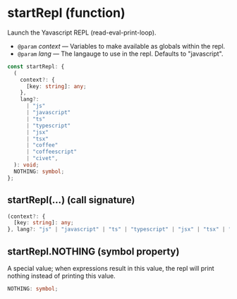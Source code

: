 <!-- INPUT:
/**
 * Launch the Yavascript REPL (read-eval-print-loop).
 *
 * @param context Variables to make available as globals within the repl.
 * @param lang The langauge to use in the repl. Defaults to "javascript".
 */
declare const startRepl: {
  (
    context?: { [key: string]: any },
    lang?:
      | "js"
      | "javascript"
      | "ts"
      | "typescript"
      | "jsx"
      | "tsx"
      | "coffee"
      | "coffeescript"
      | "civet"
  ): void;

  /**
   * A special value; when expressions result in this value, the repl will
   * print nothing instead of printing this value.
   */
  NOTHING: symbol;
};

-->
# startRepl (function)

Launch the Yavascript REPL (read-eval-print-loop).

- `@param` _context_ — Variables to make available as globals within the repl.
- `@param` _lang_ — The langauge to use in the repl. Defaults to "javascript".

```ts
const startRepl: {
  (
    context?: {
      [key: string]: any;
    },
    lang?:
      | "js"
      | "javascript"
      | "ts"
      | "typescript"
      | "jsx"
      | "tsx"
      | "coffee"
      | "coffeescript"
      | "civet",
  ): void;
  NOTHING: symbol;
};
```

## startRepl(...) (call signature)

```ts
(context?: {
  [key: string]: any;
}, lang?: "js" | "javascript" | "ts" | "typescript" | "jsx" | "tsx" | "coffee" | "coffeescript" | "civet"): void;
```

## startRepl.NOTHING (symbol property)

A special value; when expressions result in this value, the repl will
print nothing instead of printing this value.

```ts
NOTHING: symbol;
```

<!-- OUTPUT.frontmatter:
null
-->
<!-- OUTPUT.warnings:
[]
-->
